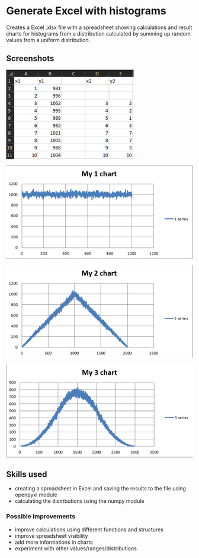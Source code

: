 # Generate Excel with histograms
Creates a Excel .xlsx file with a spreadsheet showing calculations and result charts for histograms from a distribution calculated by summing up random values from a uniform distribution.

## Screenshots
![Excel1.png](docs/Excel1.png "Example row and columns in generated file")

![ExcelChart1.png](docs/ExcelChart1.png "Example chart 1")

![ExcelChart2.png](docs/ExcelChart2.png "Example chart 2")

![ExcelChart3.png](docs/ExcelChart3.png "Example chart 3")

## Skills used
- creating a spreadsheet in Excel and saving the results to the file using openpyxl module
- calculating the distributions using the numpy module

### Possible improvements
- improve calculations using different functions and structures
- improve spreadsheet visibility
- add more informations in charts
- experiment with other values/ranges/distributions
